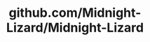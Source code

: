 ---
layout: post
title: github.com/Midnight-Lizard/Midnight-Lizard
categories: link
tags: [انگلیسی, گیت‌هاب, برنامه‌نویسی]
---